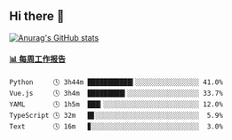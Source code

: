 ## Hi there 👋

[![Anurag's GitHub stats](https://github-readme-stats.vercel.app/api?username=orilights)](https://github.com/anuraghazra/github-readme-stats)

<!--
**OriLight152/OriLight152** is a ✨ _special_ ✨ repository because its `README.md` (this file) appears on your GitHub profile.

Here are some ideas to get you started:

- 🔭 I’m currently working on ...
- 🌱 I’m currently learning ...
- 👯 I’m looking to collaborate on ...
- 🤔 I’m looking for help with ...
- 💬 Ask me about ...
- 📫 How to reach me: ...
- 😄 Pronouns: ...
- ⚡ Fun fact: ...
-->

<!-- waka-box start -->
#### <a href="https://gist.github.com/92c8d5b388768c10efcba86e82b7c4fb" target="_blank">📊 每周工作报告</a>
```text
Python     🕓 3h44m ███████████▍░░░░░░░░░░░░░░░░ 41.0%
Vue.js     🕓 3h4m  █████████▍░░░░░░░░░░░░░░░░░░ 33.7%
YAML       🕓 1h5m  ███▎░░░░░░░░░░░░░░░░░░░░░░░░ 12.0%
TypeScript 🕓 32m   █▋░░░░░░░░░░░░░░░░░░░░░░░░░░  5.9%
Text       🕓 16m   ▊░░░░░░░░░░░░░░░░░░░░░░░░░░░  3.0%
```
<!-- Powered by https://github.com/journey-ad/waka-box-go . -->
<!-- waka-box end -->
